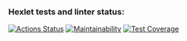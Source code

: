 ### Hexlet tests and linter status:
[![Actions Status](https://github.com/MakarovOY/java-project-72/actions/workflows/hexlet-check.yml/badge.svg)](https://github.com/MakarovOY/java-project-72/actions)
[![Maintainability](https://api.codeclimate.com/v1/badges/ab691864a5391ed700f1/maintainability)](https://codeclimate.com/github/MakarovOY/java-project-72/maintainability)
[![Test Coverage](https://api.codeclimate.com/v1/badges/ab691864a5391ed700f1/test_coverage)](https://codeclimate.com/github/MakarovOY/java-project-72/test_coverage)